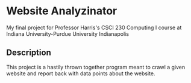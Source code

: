 # Website Analyzinator
My final project for Professor Harris's CSCI 230 Computing I course at Indiana University-Purdue University Indianapolis

## Description
This project is a hastily thrown together program meant to crawl a given website and report back with data points about the website.
